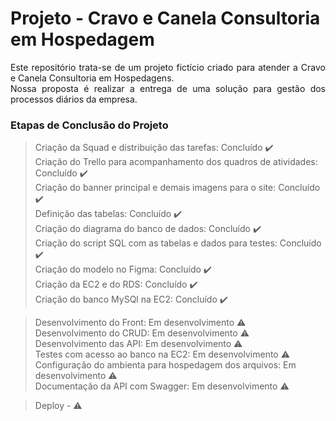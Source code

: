 <img style="display: block; margin-left: auto; margin-right: auto;" src="https://i.postimg.cc/2jGHZNYs/capa-github.jpg" alt=""/><br><br/>
# Projeto - Cravo e Canela Consultoria em Hospedagem
<p align="justify">Este repositório trata-se de um projeto fictício criado para atender a Cravo e Canela Consultoria em Hospedagens.<br>
Nossa proposta é realizar a entrega de uma solução para gestão dos processos diários da empresa.</p>

### Etapas de Conclusão do Projeto
> Criação da Squad e distribuição das tarefas: Concluído :heavy_check_mark: <br>
> Criação do Trello para acompanhamento dos quadros de atividades: Concluído :heavy_check_mark: <br>
> Criação do banner principal e demais imagens para o site: Concluído :heavy_check_mark: <br>
> Definição das tabelas: Concluído :heavy_check_mark: <br>
> Criação do diagrama do banco de dados: Concluído :heavy_check_mark: <br>
> Criação do script SQL com as tabelas e dados para testes: Concluído :heavy_check_mark: <br>
> Criação do modelo no Figma: Concluído :heavy_check_mark: <br>
> Criação da EC2 e do RDS: Concluído :heavy_check_mark: <br>
> Criação do banco MySQl na EC2: Concluído :heavy_check_mark: <br>

> Desenvolvimento do Front: Em desenvolvimento :warning:<br>
> Desenvolvimento do CRUD: Em desenvolvimento :warning:<br>
> Desenvolvimento das API: Em desenvolvimento :warning:<br>
> Testes com acesso ao banco na EC2: Em desenvolvimento :warning:<br>
> Configuração do ambienta para hospedagem dos arquivos: Em desenvolvimento :warning:<br>
> Documentação da API com Swagger: Em desenvolvimento :warning:<br>

> Deploy - :warning:






